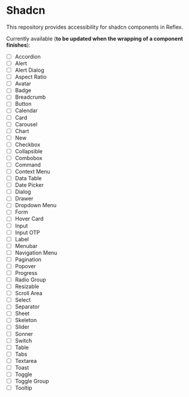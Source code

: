 # Shadcn

This repository provides accessibility for shadcn components in Reflex.

Currently available (**to be updated when the wrapping of a component finishes**):

- [ ] Accordion
- [ ] Alert
- [ ] Alert Dialog
- [ ] Aspect Ratio
- [ ] Avatar
- [ ] Badge
- [ ] Breadcrumb
- [ ] Button
- [ ] Calendar
- [ ] Card
- [ ] Carousel
- [ ] Chart
- [ ] New
- [ ] Checkbox
- [ ] Collapsible
- [ ] Combobox
- [ ] Command
- [ ] Context Menu
- [ ] Data Table
- [ ] Date Picker
- [ ] Dialog
- [ ] Drawer
- [ ] Dropdown Menu
- [ ] Form
- [ ] Hover Card
- [ ] Input
- [ ] Input OTP
- [ ] Label
- [ ] Menubar
- [ ] Navigation Menu
- [ ] Pagination
- [ ] Popover
- [ ] Progress
- [ ] Radio Group
- [ ] Resizable
- [ ] Scroll Area
- [ ] Select
- [ ] Separator
- [ ] Sheet
- [ ] Skeleton
- [ ] Slider
- [ ] Sonner
- [ ] Switch
- [ ] Table
- [ ] Tabs
- [ ] Textarea
- [ ] Toast
- [ ] Toggle
- [ ] Toggle Group
- [ ] Tooltip
